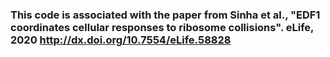 ### This code is associated with the paper from Sinha et al., "EDF1 coordinates cellular responses to ribosome collisions". eLife, 2020 http://dx.doi.org/10.7554/eLife.58828

